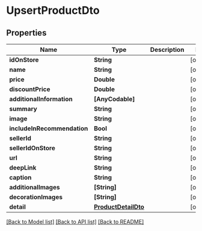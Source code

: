 # UpsertProductDto

## Properties
Name | Type | Description | Notes
------------ | ------------- | ------------- | -------------
**idOnStore** | **String** |  | [optional] 
**name** | **String** |  | [optional] 
**price** | **Double** |  | [optional] 
**discountPrice** | **Double** |  | [optional] 
**additionalInformation** | **[AnyCodable]** |  | [optional] 
**summary** | **String** |  | [optional] 
**image** | **String** |  | [optional] 
**includeInRecommendation** | **Bool** |  | [optional] 
**sellerId** | **String** |  | [optional] 
**sellerIdOnStore** | **String** |  | [optional] 
**url** | **String** |  | [optional] 
**deepLink** | **String** |  | [optional] 
**caption** | **String** |  | [optional] 
**additionalImages** | **[String]** |  | [optional] 
**decorationImages** | **[String]** |  | [optional] 
**detail** | [**ProductDetailDto**](ProductDetailDto.md) |  | [optional] 

[[Back to Model list]](../README.md#documentation-for-models) [[Back to API list]](../README.md#documentation-for-api-endpoints) [[Back to README]](../README.md)


